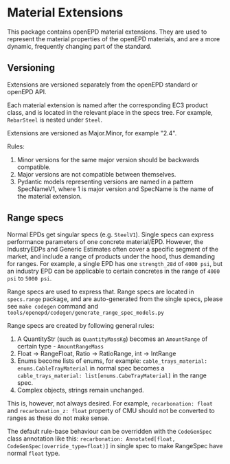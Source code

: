 # Material Extensions

This package contains openEPD material extensions. They are used to represent the material properties of the openEPD
materials, and are a more dynamic, frequently changing part of the standard.

## Versioning

Extensions are versioned separately from the openEPD standard or openEPD API.

Each material extension is named after the corresponding EC3 product class, and is located in the relevant place
in the specs tree. For example, `RebarSteel` is nested under `Steel`.

Extensions are versioned as Major.Minor, for example "2.4".

Rules:

1. Minor versions for the same major version should be backwards compatible.
2. Major versions are not compatible between themselves.
3. Pydantic models representing versions are named in a pattern SpecNameV1, where 1 is major version and SpecName is
   the name of the material extension.

## Range specs

Normal EPDs get singular specs (e.g. `SteelV1`). Single specs can express performance parameters of one concrete
material/EPD. However, the IndustryEDPs and Generic Estimates often cover a specific segment of the market, and
include a range of products under the hood, thus demanding for ranges. For example, a single EPD has one `strength_28d`
of `4000 psi`, but an industry EPD can be applicable to certain concretes in the range of `4000 psi` to `5000 psi`.

Range specs are used to express that. Range specs are located in `specs.range` package, and are auto-generated from the
single specs, please see `make codegen` command and `tools/openepd/codegen/generate_range_spec_models.py`

Range specs are created by following general rules:

1. A QuantityStr (such as `QuantityMassKg`) becomes an `AmountRange` of certain type - `AmountRangeMass`
2. Float -> RangeFloat, Ratio -> RatioRange, int -> IntRange
3. Enums become lists of enums, for example: `cable_trays_material: enums.CableTrayMaterial` in normal spec becomes a
   `cable_trays_material: list[enums.CabeTrayMaterial]` in the range spec.
4. Complex objects, strings remain unchanged.

This is, however, not always desired. For example, `recarbonation: float` and `recarbonation_z: float` property of CMU
should not be converted to ranges as these do not make sense.

The default rule-base behaviour can be overridden with the
`CodeGenSpec` class annotation like this: `recarbonation: Annotated[float, CodeGenSpec(override_type=float)]` in single
spec to make RangeSpec have normal `float` type.
